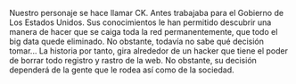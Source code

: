 Nuestro personaje se hace llamar CK. Antes trabajaba para el Gobierno de Los Estados Unidos. Sus conocimientos le han permitido descubrir una manera de hacer que se caiga toda la red permanentemente, que todo el big data quede eliminado. No obstante, todavía no sabe qué decisión tomar...
La historia por tanto, gira alrededor de un hacker que tiene el poder de borrar todo registro y rastro de la web. No obstante, su decisión dependerá de la gente que le rodea así como de la sociedad. 
